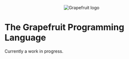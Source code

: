 <div align="center">
  <img src="https://i.imgur.com/qJ4n8Sq.png" alt="Grapefruit logo">
</div>

# The Grapefruit Programming Language

Currently a work in progress.
